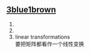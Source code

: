[3blue1brown](https://www.youtube.com/watch?v=kYB8IZa5AuE)
------ 
1. 
2. 
3. linear transformations  
    要把矩阵都看作一个线性变换